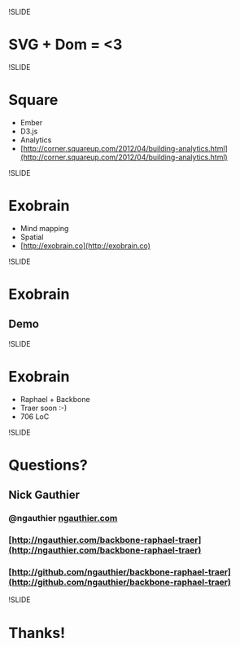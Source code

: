 !SLIDE
# SVG + Dom = <3

!SLIDE
# Square
* Ember
* D3.js
* Analytics
* [http://corner.squareup.com/2012/04/building-analytics.html](http://corner.squareup.com/2012/04/building-analytics.html)

!SLIDE
# Exobrain
* Mind mapping
* Spatial
* [http://exobrain.co](http://exobrain.co)

!SLIDE
# Exobrain
## Demo

!SLIDE
# Exobrain
* Raphael + Backbone
* Traer soon :-)
* 706 LoC

!SLIDE
# Questions?
## Nick Gauthier
### @ngauthier [ngauthier.com](http://ngauthier.com)
### [http://ngauthier.com/backbone-raphael-traer](http://ngauthier.com/backbone-raphael-traer)
### [http://github.com/ngauthier/backbone-raphael-traer](http://github.com/ngauthier/backbone-raphael-traer)

!SLIDE
# Thanks!
